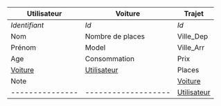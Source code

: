 Utilisateur    |  Voiture         | Trajet
------------- | -----------------| ---------
*Identifiant* | *Id*             | *Id*
Nom           | Nombre de places | Ville_Dep
Prénom       | Model            | Ville_Arr
Age        | Consommation     | Prix
<u>Voiture</u> | <u>Utilisateur</u> | Places
Note          |                    | <u>Voiture</u>
--------------- |------------------- | <u>Utilisateur</u>
